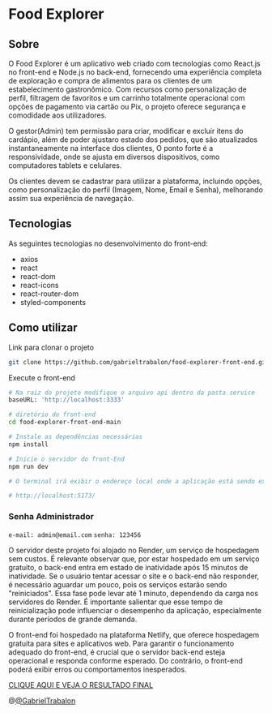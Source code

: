 # Food Explorer

## Sobre

O Food Explorer é um aplicativo web criado com tecnologias como React.js no front-end e Node.js no back-end, fornecendo uma experiência completa de exploração e compra de alimentos para os clientes de um estabelecimento gastronômico. Com recursos como personalização de perfil, filtragem de favoritos e um carrinho totalmente operacional com opções de pagamento via cartão ou Pix, o projeto oferece segurança e comodidade aos utilizadores.

O gestor(Admin) tem permissão para criar, modificar e excluir itens do cardápio, além de poder ajustaro estado dos pedidos, que são atualizados instantaneamente na interface dos clientes, O ponto forte é a responsividade, onde se ajusta em diversos dispositivos, como computadores tablets e celulares.

Os clientes devem se cadastrar para utilizar a plataforma, incluindo opções, como personalização do perfil (Imagem, Nome, Email e Senha), melhorando assim sua experiência de navegação.

## Tecnologias

As seguintes tecnologias no desenvolvimento do front-end:

- axios
- react
- react-dom
- react-icons
- react-router-dom
- styled-components

## Como utilizar

Link para clonar o projeto 

```bash
git clone https://github.com/gabrieltrabalon/food-explorer-front-end.git
```

Execute o front-end

```bash
# Na raiz do projeto modifique o arquivo api dentro da pasta service
baseURL: 'http://localhost:3333'

# diretório do front-end
cd food-explorer-front-end-main

# Instale as dependências necessárias
npm install

# Inicie o servidor do front-End
npm run dev

# O terminal irá exibir o endereço local onde a aplicação está sendo executada. Basta digitar o mesmo endereço em seu navegador preferido. O endereço usado na criação do projeto foi este:

# http://localhost:5173/
```

### Senha Administrador

  `e-mail: admin@email.com`  `senha: 123456`

O servidor deste projeto foi alojado no Render, um serviço de hospedagem sem custos. É relevante observar que, por estar hospedado em um serviço gratuito, o back-end entra em estado de inatividade após 15 minutos de inatividade. Se o usuário tentar acessar o site e o back-end não responder, é necessário aguardar um pouco, pois os serviços estarão sendo "reiniciados". Essa fase pode levar até 1 minuto, dependendo da carga nos servidores do Render. É importante salientar que esse tempo de reinicialização pode influenciar o desempenho da aplicação, especialmente durante períodos de grande demanda.

O front-end foi hospedado na plataforma Netlify, que oferece hospedagem gratuita para sites e aplicativos web. Para garantir o funcionamento adequado do front-end, é crucial que o servidor back-end esteja operacional e responda conforme esperado. Do contrário, o front-end poderá exibir erros ou comportamentos inesperados.


[CLIQUE AQUI E VEJA O RESULTADO FINAL](https://foodexplorerxz.netlify.app/)


@[@GabrielTrabalon](https://github.com/gabrieltrabalon)
